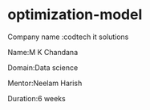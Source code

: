 # optimization-model
Company name :codtech it solutions

Name:M K Chandana

Domain:Data science

Mentor:Neelam Harish

Duration:6 weeks

